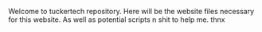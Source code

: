 Welcome to tuckertech repository. Here will be the website files necessary for this website. As well as potential scripts n shit to help me. thnx
